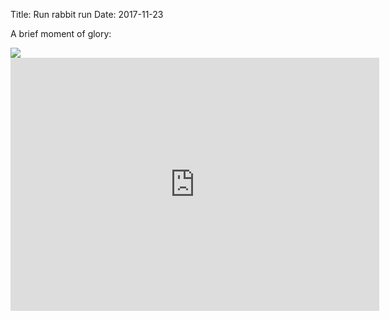 Title: Run rabbit run
Date: 2017-11-23

A brief moment of glory:

<img src="/images/2017-11-23-trot/2017-11-23andy-reagan-bunny-suit-turkey-trot-run-race.gif" />

<iframe height='405' width='590' frameborder='0' allowtransparency='true' scrolling='no' src='https://www.strava.com/activities/1287230193/embed/0adf742e35744a6eccfe46b5379ff22607bbf199'></iframe>
